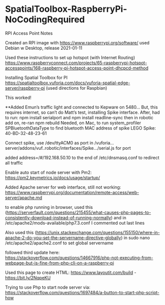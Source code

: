 # SpatialToolbox-RaspberryPi-NoCodingRequired

RPI Access Point Notes

Created an RPI image with
https://www.raspberrypi.org/software/
used Debian w Desktop, release 2021-01-11

Used these instructions to set up hotspot (with Internet Routing)
https://www.raspberryconnect.com/projects/65-raspberrypi-hotspot-accesspoints/168-raspberry-pi-hotspot-access-point-dhcpcd-method

Installing Spatial Toolbox for PI
https://spatialtoolbox.vuforia.com/docs/vuforia-spatial-edge-server/raspberry-pi
(used directions for Raspbian)

This worked!

**Added Emun’s traffic light and connected to Kepware on 5480…
But, this requires internet, so can’t do Matt’s test, installing Spike interface. After, had to run:
npm install serialport
and
npm install readline-sync
then in robotic add on, re-ran
npm rebuild
Needed, on Mac, to run system_profiler SPBluetoothDataType  to find bluetooth MAC address of spike
LEGO Spike: 40-BD-32-48-23-61

Connect spike, use  /dev/ttyACM0 as port in /vuforia…server/addons/vuf..robotic/interfaces/Spike…/serial.js for port

added
address=/#/192.168.50.10
to the end of /etc/dnsmasq.conf to redirect all traffic

Enable auto start of node server with Pm2:
https://pm2.keymetrics.io/docs/usage/startup/

Added Apache server for web interface, still not working:
https://www.raspberrypi.org/documentation/remote-access/web-server/apache.md

to enable php running in browser, used this (https://serverfault.com/questions/215455/what-causes-php-pages-to-consistently-download-instead-of-running-normally) and in /etc/apache2/mods-available/php7.3.conf I commented out last lines 

Also used this (https://unix.stackexchange.com/questions/155150/where-in-apache-2-do-you-set-the-servername-directive-globally)
in sudo nano /etc/apache2/apache2.conf to set global servername 

followed third update here:
https://stackoverflow.com/questions/14667916/php-not-executing-from-webpage-but-is-fine-from-php-cli-on-a-raspberry-pi

Used this page to create HTML: https://www.layoutit.com/build - https://bit.ly/2NqpeKU

Trying to use Php to start node server via:
https://stackoverflow.com/questions/1697484/a-button-to-start-php-script-how

